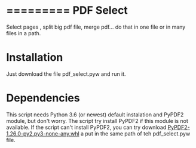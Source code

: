 =========
PDF Select
=========
Select pages , split big pdf file, merge pdf... do that in one file or in many files in a path. 

Installation
============
Just download the file pdf_select.pyw and run it.

Dependencies
============
This script needs Python 3.6 (or newest) default instalation and PyPDF2 module, but don't worry. The script try install PyPDF2 if this module is not available. If the script can't install PyPDF2, you can try download [PyPDF2-1.26.0-py2.py3-none-any.whl](/PyPDF2-1.26.0-py2.py3-none-any.whl) a put in the same path of teh pdf_select.pyw file.

